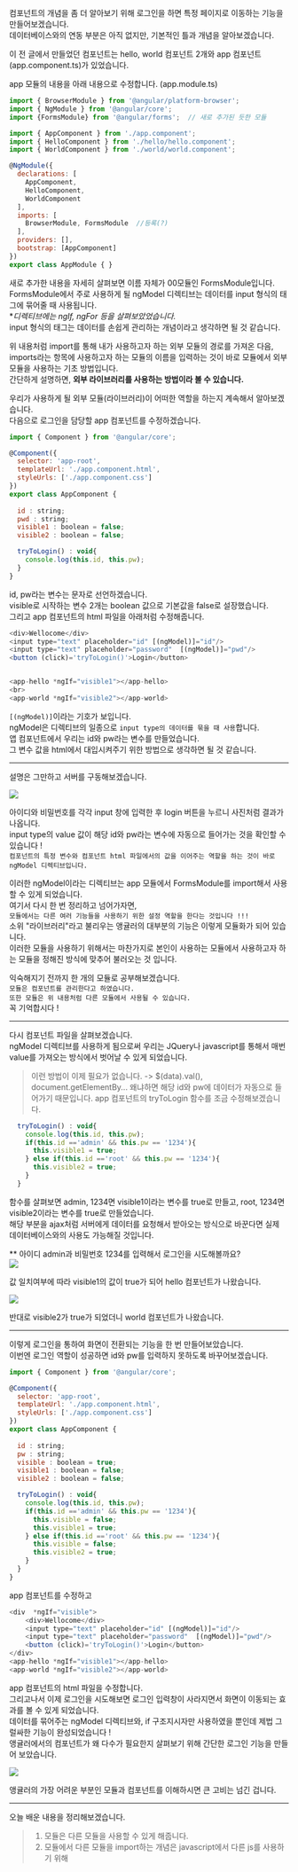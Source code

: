 컴포넌트의 개념을 좀 더 알아보기 위해 로그인을 하면 특정 페이지로 이동하는 기능을 만들어보겠습니다.    
데이터베이스와의 연동 부분은 아직 없지만, 기본적인 틀과 개념을 알아보겠습니다.   

이 전 글에서 만들었던 컴포넌트는 hello, world 컴포넌트 2개와 app 컴포넌트(app.component.ts)가 있었습니다.   

app 모듈의 내용을 아래 내용으로 수정합니다. (app.module.ts)   
```javascript
import { BrowserModule } from '@angular/platform-browser';
import { NgModule } from '@angular/core';
import {FormsModule} from '@angular/forms';  // 새로 추가된 듯한 모듈

import { AppComponent } from './app.component';
import { HelloComponent } from './hello/hello.component';
import { WorldComponent } from './world/world.component';

@NgModule({
  declarations: [
    AppComponent,
    HelloComponent,
    WorldComponent
  ],
  imports: [
    BrowserModule, FormsModule  //등록(?)
  ],
  providers: [],
  bootstrap: [AppComponent]
})
export class AppModule { }
```

새로 추가한 내용을 자세히 살펴보면 이름 자체가 00모듈인 FormsModule입니다.    
FormsModule에서 주로 사용하게 될 ngModel 디렉티브는 데이터를 input 형식의 태그에 묶어줄 때 사용됩니다.    
**디렉티브에는 ngIf, ngFor 등을 살펴보았었습니다.*   
input 형식의 태그는 데이터를 손쉽게 관리하는 개념이라고 생각하면 될 것 같습니다.    

위 내용처럼 import를 통해 내가 사용하고자 하는 외부 모듈의 경로를 가져온 다음, imports라는 항목에 사용하고자 하는 모듈의 이름을 입력하는 것이 바로 모듈에서 외부 모듈을 사용하는 기초 방법입니다.   
간단하게 설명하면, **외부 라이브러리를 사용하는 방법이라 볼 수 있습니다.**   

우리가 사용하게 될 외부 모듈(라이브러리)이 어떠한 역할을 하는지 계속해서 알아보겠습니다.    
다음으로 로그인을 담당할 app 컴포넌트를 수정하겠습니다.   

```javascript
import { Component } from '@angular/core';

@Component({
  selector: 'app-root',
  templateUrl: './app.component.html',
  styleUrls: ['./app.component.css']
})
export class AppComponent {
  
  id : string;
  pwd : string;  
  visible1 : boolean = false;
  visible2 : boolean = false;

  tryToLogin() : void{
    console.log(this.id, this.pw);
  }
}
```
id, pw라는 변수는 문자로 선언하겠습니다.   
visible로 시작하는 변수 2개는 boolean 값으로 기본값을 false로 설장했습니다.    
그리고 app 컴포넌트의 html 파일을 아래처럼 수정해줍니다.    

```javascript
<div>Wellocome</div>
<input type="text" placeholder="id" [(ngModel)]="id"/>
<input type="text" placeholder="password"  [(ngModel)]="pwd"/>
<button (click)='tryToLogin()'>Login</button>


<app-hello *ngIf="visible1"></app-hello>
<br>
<app-world *ngIf="visible2"></app-world>
```
    
`[(ngModel)]`이라는 기호가 보입니다.   
ngModel은 디렉티브의 일종으로 `input type의 데이터를 묶을 때 사용`합니다.    
앱 컴포넌트에서 우리는 id와 pw라는 변수를 만들었습니다.    
그 변수 값을 html에서 대입시켜주기 위한 방법으로 생각하면 될 것 같습니다.   

***

설명은 그만하고 서버를 구동해보겠습니다.   

![](https://img1.daumcdn.net/thumb/R1280x0/?scode=mtistory2&fname=https%3A%2F%2Fblog.kakaocdn.net%2Fdn%2FpigYz%2FbtqEIUGlSv7%2FdihWG42rvYcAv8FtVhrKp1%2Fimg.png)    


아이디와 비밀번호를 각각 input 창에 입력한 후 login 버튼을 누르니 사진처럼 결과가 나옵니다.    
input type의 value 값이 해당 id와 pw라는 변수에 자동으로 들어가는 것을 확인할 수 있습니다 !   
`컴포넌트의 특정 변수와 컴포넌트 html 파일에서의 값을 이어주는 역할을 하는 것이 바로 ngModel 디렉티브입니다.`    


이러한 ngModel이라는 디렉티브는 app 모듈에서 FormsModule를 import해서 사용할 수 있게 되었습니다.    
여기서 다시 한 번 정리하고 넘어가자면,   
`모듈에서는 다른 여러 기능들을 사용하기 위한 설정 역할을 한다는 것입니다 !!!`   
소위 "라이브러리"라고 불리우는 앵귤러의 대부분의 기능은 이렇게 모듈화가 되어 있습니다.    
이러한 모듈을 사용하기 위해서는 마찬가지로 본인이 사용하는 모듈에서 사용하고자 하는 모듈을 정해진 방식에 맞추어 불러오는 것 입니다.   
    
    
익숙해지기 전까지 한 개의 모듈로 공부해보겠습니다.    
`모듈은 컴포넌트를 관리한다고 하였습니다.`   
`또한 모듈은 위 내용처럼 다른 모듈에서 사용될 수 있습니다.`   
꼭 기억합시다 !   

***

다시 컴포넌트 파일을 살펴보겠습니다.   
ngModel 디렉티브를 사용하게 됨으로써 우리는 JQuery나 javascript를 통해서 매번 value를 가져오는 방식에서 벗어날 수 있게 되었습니다.   
> 이런 방법이 이제 필요가 없습니다. -> $(data).val(), document.getElementBy...
왜냐하면  해당 id와 pw에 데이터가 자동으로 들어가기 때문입니다.
app 컴포넌트의 tryToLogin 함수를 조금 수정해보겠습니다.

```javascript
  tryToLogin() : void{
    console.log(this.id, this.pw);
    if(this.id =='admin' && this.pw == '1234'){
      this.visible1 = true;
    } else if(this.id =='root' && this.pw == '1234'){
      this.visible2 = true;
    }     
  }
```
함수를 살펴보면 admin, 1234면 visible1이라는 변수를 true로 만들고, root, 1234면 visible2이라는 변수를 true로 만들었습니다.    
해당 부분을 ajax처럼 서버에게 데이터를 요청해서 받아오는 방식으로 바꾼다면 실제 데이터베이스와의 사용도 가능해질 것입니다.    

**
아이디 admin과 비밀번호 1234를 입력해서 로그인을 시도해볼까요?   
![](https://img1.daumcdn.net/thumb/R1280x0/?scode=mtistory2&fname=https%3A%2F%2Fblog.kakaocdn.net%2Fdn%2Fq6eel%2FbtqEGTPC6a3%2FSMm1pchNUkRJ6YD0w3OKlK%2Fimg.png)   

값 일치여부에 따라 visible1의 값이 true가 되어 hello 컴포넌트가 나왔습니다.   

![](https://img1.daumcdn.net/thumb/R1280x0/?scode=mtistory2&fname=https%3A%2F%2Fblog.kakaocdn.net%2Fdn%2FbiW5O0%2FbtqEHN2eBMp%2F0fHZUdEtz7rVoZZXCX0hJK%2Fimg.png)    
    
반대로 visible2가 true가 되었더니 world 컴포넌트가 나왔습니다.    

***

이렇게 로그인을 통하여 화면이 전환되는 기능을 한 번 만들어보았습니다.   
이번엔 로그인 역할이 성공하면 id와 pw를 입력하지 못하도록 바꾸어보겠습니다.     
    
```javascript
import { Component } from '@angular/core';

@Component({
  selector: 'app-root',
  templateUrl: './app.component.html',
  styleUrls: ['./app.component.css']
})
export class AppComponent {
  
  id : string;
  pw : string;  
  visible : boolean = true;
  visible1 : boolean = false;
  visible2 : boolean = false;

  tryToLogin() : void{
    console.log(this.id, this.pw);
    if(this.id =='admin' && this.pw == '1234'){
      this.visible = false;
      this.visible1 = true;
    } else if(this.id =='root' && this.pw == '1234'){
      this.visible = false;
      this.visible2 = true;
    }     
  }
}
```
app 컴포넌트를 수정하고   

```javascript
<div  *ngIf="visible">
    <div>Wellocome</div>
    <input type="text" placeholder="id" [(ngModel)]="id"/>
    <input type="text" placeholder="password"  [(ngModel)]="pwd"/>
    <button (click)='tryToLogin()'>Login</button>
</div>
<app-hello *ngIf="visible1"></app-hello>
<app-world *ngIf="visible2"></app-world>
```
app 컴포넌트의 html 파일을 수정합니다.   
그리고나서 이제 로그인을 시도해보면 로그인 입력창이 사라지면서 화면이 이동되는 효과를 볼 수 있게 되었습니다.    
데이터를 묶어주는 ngModel 디렉티브와, if 구조지시자만 사용하였을 뿐인데 제법 그럴싸한 기능이 완성되었습니다 !   
앵귤러에서의 컴포넌트가 왜 다수가 필요한지 살펴보기 위해 간단한 로그인 기능을 만들어 보았습니다.    

![](https://blog.kakaocdn.net/dn/cQqQPh/btqEGgYOrPB/0hgCa0ho401P9T1a8DCAK1/img.gif)   

앵귤러의 가장 어려운 부분인 모듈과 컴포넌트를 이해하시면 큰 고비는 넘긴 겁니다.   

***

오늘 배운 내용을 정리해보겠습니다.   
> 1. 모듈은 다른 모듈을 사용할 수 있게 해줍니다.
> 2. 모듈에서 다른 모듈을 import하는 개념은 javascript에서 다른 js를 사용하기 위해 <script src='대상'>과 동일한 역할입니다.
> 3. 이를 통해 알 수 있는 것은 모듈은 소위 말하는 '외부라이브러리'를 사용하기 위한 설정의 장소입니다.
> 4. ngModel이라는 디렉티브(지시자)는 컴포넌트의 변수에 데이터를 넣어줄 때 사용됩니다.
> 5. 마찬가지로 컴포넌트의 변수값이 변하게 되면 ngModel 디렉티브에 묶인 데이터도 변하게 됩니다.
> 6. if 디렉티브는 논리값에 의해서 해당 html 엘리먼트를 보이거나 가리는 역할을 합니다.

가장 먼저 실행되는 모듈에서 가장 먼저 사용되는 컴포넌트는 대부분 중간다리 역할을 합니다.   
여기서는 app 모듈, app 컴포넌트가 해당됩니다.   
하지만 우리는 여기서 id 입력창, password 입력창, 로그인 버튼 등을 만들어 주었습니다.   
다음 시간에는 이러한 부분을 조금 분리해보도록 하겠습니다.  































